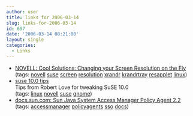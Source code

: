 ```yaml
---
author: user
title: links for 2006-03-14
slug: links-for-2006-03-14
id: 697
date: '2006-03-14 08:21:00'
layout: single
categories:
  - Links
---
```


*   [NOVELL: Cool Solutions: Changing your Screen Resolution on the Fly](http://www.novell.com/coolsolutions/tip/15369.html)  
    (tags: [novell](http://del.icio.us/superpat/novell) [suse](http://del.icio.us/superpat/suse) [screen](http://del.icio.us/superpat/screen) [resolution](http://del.icio.us/superpat/resolution) [xrandr](http://del.icio.us/superpat/xrandr) [krandrtray](http://del.icio.us/superpat/krandrtray) [resapplet](http://del.icio.us/superpat/resapplet) [linux](http://del.icio.us/superpat/linux))  
*   [suse 10.0 tips](http://primates.ximian.com/~rml/sanitize/)  
    Tips from Robert Love for tweaking SuSE 10.0  
    (tags: [linux](http://del.icio.us/superpat/linux) [novell](http://del.icio.us/superpat/novell) [suse](http://del.icio.us/superpat/suse) [gnome](http://del.icio.us/superpat/gnome))  
*   [docs.sun.com: Sun Java System Access Manager Policy Agent 2.2](http://docs.sun.com/app/docs/coll/1322.1)  
    (tags: [accessmanager](http://del.icio.us/superpat/accessmanager) [policyagents](http://del.icio.us/superpat/policyagents) [sso](http://del.icio.us/superpat/sso) [docs](http://del.icio.us/superpat/docs))  
